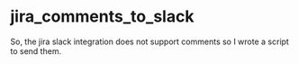 # jira_comments_to_slack
So, the jira slack integration does not support comments so I wrote a script to send them.
